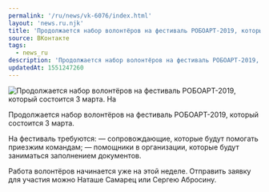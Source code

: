 ```yaml
---
permalink: '/ru/news/vk-6076/index.html'
layout: 'news.ru.njk'
title: 'Продолжается набор волонтёров на фестиваль РОБОАРТ-2019, который состоится 3 марта.'
source: ВКонтакте
tags:
  - news_ru
description: 'Продолжается набор волонтёров на фестиваль РОБОАРТ-2019, который состоится 3 марта.'
updatedAt: 1551247260
---
```

![Продолжается набор волонтёров на фестиваль РОБОАРТ-2019, который состоится 3 марта. На](https://sun9-15.userapi.com/impf/KSan6aY-ufJHWXKEUoGft7-5R-bZnCpEcn-kSw/Vdw1mRLwK68.jpg?size=1280x853&quality=96&sign=ec40f846c0d6dc603673dde9f008ac55&c_uniq_tag=gFxnz8jpVF4SyOXbtfq4OAtIMgekLb-Id4iWLUFhOsU&type=album)

Продолжается набор волонтёров на фестиваль РОБОАРТ-2019, который состоится 3 марта.

На фестиваль требуются:
— сопровождающие, которые будут помогать приезжим командам;
— помощники в организации, которые будут заниматься заполнением документов.

Работа волонтёров начинается уже на этой неделе. Отправить заявку для участия можно Наташе Самарец или Сергею Абросину.
